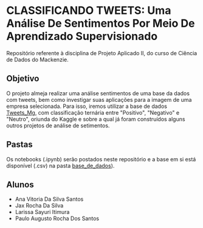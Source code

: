 # CLASSIFICANDO TWEETS: Uma Análise De Sentimentos Por Meio De Aprendizado Supervisionado
Repositório referente à disciplina de Projeto Aplicado II, do curso de Ciência de Dados do Mackenzie.
## Objetivo
O projeto almeja realizar uma análise sentimentos de uma base da dados com tweets, bem como investigar suas aplicações para a imagem de uma empresa selecionada.
Para isso, iremos utilizar a base de dados [Tweets_Mg](https://www.kaggle.com/datasets/domimonteiro/tweets-mg), com classificação ternária entre "Positivo", "Negativo" e "Neutro", oriunda do Kaggle e sobre a qual já foram construídos alguns outros projetos de análise de setimentos.
## Pastas
Os notebooks (.ipynb) serão postados neste repositório e a base em si está disponível (.csv) na pasta [base_de_dados](https://github.com/jaxrosil/ProjetoAplicado_AnaliseDeSentimentos/tree/main/base_de_dados)).
## Alunos
- Ana Vitoria Da Silva Santos
- Jax Rocha Da Silva
- Larissa Sayuri Itimura
- Paulo Augusto Rocha Dos Santos
